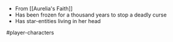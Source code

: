 - From [[Aurelia's Faith]]
- Has been frozen for a thousand years to stop a deadly curse
- Has star-entities living in her head




#player-characters
